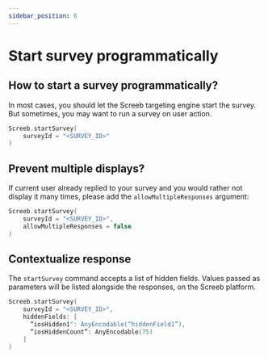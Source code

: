 ```yaml
---
sidebar_position: 6
---
```


# Start survey programmatically

## How to start a survey programmatically?

In most cases, you should let the Screeb targeting engine start the survey. But sometimes, you may want to run a survey on user action.

```swift
Screeb.startSurvey(
    surveyId = "<SURVEY_ID>"
)
```

## Prevent multiple displays?

If current user already replied to your survey and you would rather not display it many times, please add the `allowMultipleResponses` argument:

```swift
Screeb.startSurvey(
    surveyId = "<SURVEY_ID>",
    allowMultipleResponses = false
)
```

## Contextualize response

The `startSurvey` command accepts a list of hidden fields. Values passed as parameters will be listed alongside the responses, on the Screeb platform.

```swift
Screeb.startSurvey(
    surveyId = "<SURVEY_ID>",
    hiddenFields: [
      “iosHidden1": AnyEncodable(“hiddenField1”),
      “iosHiddenCount”: AnyEncodable(75)
    ]
)
```